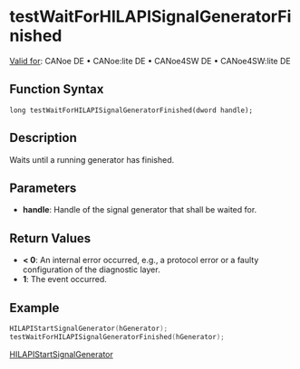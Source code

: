# testWaitForHILAPISignalGeneratorFinished

[Valid for](../../../Shared/FeatureAvailability.md): CANoe DE • CANoe:lite DE • CANoe4SW DE • CANoe4SW:lite DE

## Function Syntax

```
long testWaitForHILAPISignalGeneratorFinished(dword handle);
```

## Description

Waits until a running generator has finished.

## Parameters

- **handle**: Handle of the signal generator that shall be waited for.

## Return Values

- **\< 0**: An internal error occurred, e.g., a protocol error or a faulty configuration of the diagnostic layer.
- **1**: The event occurred.

## Example

```c
HILAPIStartSignalGenerator(hGenerator);
testWaitForHILAPISignalGeneratorFinished(hGenerator);
```

[HILAPIStartSignalGenerator](CAPLfunctionHILAPIStartSignalGenerator.md)
